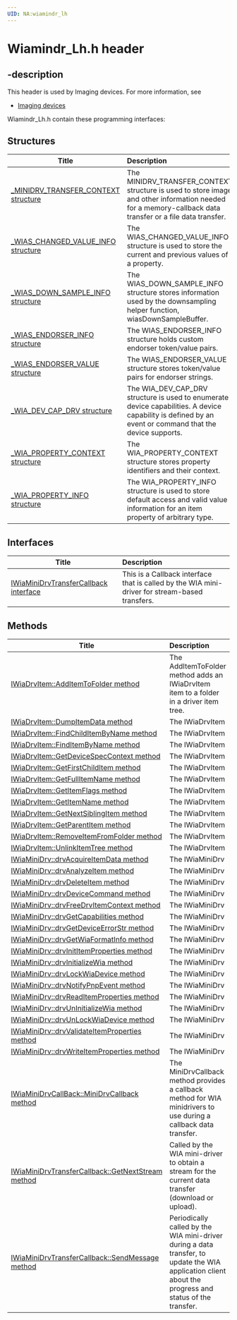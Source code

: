 ```yaml
---
UID: NA:wiamindr_lh
---
```


# Wiamindr_Lh.h header

## -description

This header is used by Imaging devices. For more information, see
- [Imaging devices](../_image/index.md)

Wiamindr_Lh.h contain these programming interfaces:


## Structures

| Title   | Description   |
| ---- |:---- |
| [_MINIDRV_TRANSFER_CONTEXT structure](ns-wiamindr_lh-_minidrv_transfer_context.md) | The MINIDRV_TRANSFER_CONTEXT structure is used to store image and other information needed for a memory-callback data transfer or a file data transfer. |
| [_WIAS_CHANGED_VALUE_INFO structure](ns-wiamindr_lh-_wias_changed_value_info.md) | The WIAS_CHANGED_VALUE_INFO structure is used to store the current and previous values of a property. |
| [_WIAS_DOWN_SAMPLE_INFO structure](ns-wiamindr_lh-_wias_down_sample_info.md) | The WIAS_DOWN_SAMPLE_INFO structure stores information used by the downsampling helper function, wiasDownSampleBuffer. |
| [_WIAS_ENDORSER_INFO structure](ns-wiamindr_lh-_wias_endorser_info.md) | The WIAS_ENDORSER_INFO structure holds custom endorser token/value pairs. |
| [_WIAS_ENDORSER_VALUE structure](ns-wiamindr_lh-_wias_endorser_value.md) | The WIAS_ENDORSER_VALUE structure stores token/value pairs for endorser strings. |
| [_WIA_DEV_CAP_DRV structure](ns-wiamindr_lh-_wia_dev_cap_drv.md) | The WIA_DEV_CAP_DRV structure is used to enumerate device capabilities. A device capability is defined by an event or command that the device supports. |
| [_WIA_PROPERTY_CONTEXT structure](ns-wiamindr_lh-_wia_property_context.md) | The WIA_PROPERTY_CONTEXT structure stores property identifiers and their context. |
| [_WIA_PROPERTY_INFO structure](ns-wiamindr_lh-_wia_property_info.md) | The WIA_PROPERTY_INFO structure is used to store default access and valid value information for an item property of arbitrary type. |

## Interfaces

| Title   | Description   |
| ---- |:---- |
| [IWiaMiniDrvTransferCallback interface](nn-wiamindr_lh-iwiaminidrvtransfercallback.md) | This is a Callback interface that is called by the WIA mini-driver for stream-based transfers. |

## Methods

| Title   | Description   |
| ---- |:---- |
| [IWiaDrvItem::AddItemToFolder method](nf-wiamindr_lh-iwiadrvitem-additemtofolder.md) | The AddItemToFolder method adds an IWiaDrvItem item to a folder in a driver item tree. |
| [IWiaDrvItem::DumpItemData method](nf-wiamindr_lh-iwiadrvitem-dumpitemdata.md) | The IWiaDrvItem |
| [IWiaDrvItem::FindChildItemByName method](nf-wiamindr_lh-iwiadrvitem-findchilditembyname.md) | The IWiaDrvItem |
| [IWiaDrvItem::FindItemByName method](nf-wiamindr_lh-iwiadrvitem-finditembyname.md) | The IWiaDrvItem |
| [IWiaDrvItem::GetDeviceSpecContext method](nf-wiamindr_lh-iwiadrvitem-getdevicespeccontext.md) | The IWiaDrvItem |
| [IWiaDrvItem::GetFirstChildItem method](nf-wiamindr_lh-iwiadrvitem-getfirstchilditem.md) | The IWiaDrvItem |
| [IWiaDrvItem::GetFullItemName method](nf-wiamindr_lh-iwiadrvitem-getfullitemname.md) | The IWiaDrvItem |
| [IWiaDrvItem::GetItemFlags method](nf-wiamindr_lh-iwiadrvitem-getitemflags.md) | The IWiaDrvItem |
| [IWiaDrvItem::GetItemName method](nf-wiamindr_lh-iwiadrvitem-getitemname.md) | The IWiaDrvItem |
| [IWiaDrvItem::GetNextSiblingItem method](nf-wiamindr_lh-iwiadrvitem-getnextsiblingitem.md) | The IWiaDrvItem |
| [IWiaDrvItem::GetParentItem method](nf-wiamindr_lh-iwiadrvitem-getparentitem.md) | The IWiaDrvItem |
| [IWiaDrvItem::RemoveItemFromFolder method](nf-wiamindr_lh-iwiadrvitem-removeitemfromfolder.md) | The IWiaDrvItem |
| [IWiaDrvItem::UnlinkItemTree method](nf-wiamindr_lh-iwiadrvitem-unlinkitemtree.md) | The IWiaDrvItem |
| [IWiaMiniDrv::drvAcquireItemData method](nf-wiamindr_lh-iwiaminidrv-drvacquireitemdata.md) | The IWiaMiniDrv |
| [IWiaMiniDrv::drvAnalyzeItem method](nf-wiamindr_lh-iwiaminidrv-drvanalyzeitem.md) | The IWiaMiniDrv |
| [IWiaMiniDrv::drvDeleteItem method](nf-wiamindr_lh-iwiaminidrv-drvdeleteitem.md) | The IWiaMiniDrv |
| [IWiaMiniDrv::drvDeviceCommand method](nf-wiamindr_lh-iwiaminidrv-drvdevicecommand.md) | The IWiaMiniDrv |
| [IWiaMiniDrv::drvFreeDrvItemContext method](nf-wiamindr_lh-iwiaminidrv-drvfreedrvitemcontext.md) | The IWiaMiniDrv |
| [IWiaMiniDrv::drvGetCapabilities method](nf-wiamindr_lh-iwiaminidrv-drvgetcapabilities.md) | The IWiaMiniDrv |
| [IWiaMiniDrv::drvGetDeviceErrorStr method](nf-wiamindr_lh-iwiaminidrv-drvgetdeviceerrorstr.md) | The IWiaMiniDrv |
| [IWiaMiniDrv::drvGetWiaFormatInfo method](nf-wiamindr_lh-iwiaminidrv-drvgetwiaformatinfo.md) | The IWiaMiniDrv |
| [IWiaMiniDrv::drvInitItemProperties method](nf-wiamindr_lh-iwiaminidrv-drvinititemproperties.md) | The IWiaMiniDrv |
| [IWiaMiniDrv::drvInitializeWia method](nf-wiamindr_lh-iwiaminidrv-drvinitializewia.md) | The IWiaMiniDrv |
| [IWiaMiniDrv::drvLockWiaDevice method](nf-wiamindr_lh-iwiaminidrv-drvlockwiadevice.md) | The IWiaMiniDrv |
| [IWiaMiniDrv::drvNotifyPnpEvent method](nf-wiamindr_lh-iwiaminidrv-drvnotifypnpevent.md) | The IWiaMiniDrv |
| [IWiaMiniDrv::drvReadItemProperties method](nf-wiamindr_lh-iwiaminidrv-drvreaditemproperties.md) | The IWiaMiniDrv |
| [IWiaMiniDrv::drvUnInitializeWia method](nf-wiamindr_lh-iwiaminidrv-drvuninitializewia.md) | The IWiaMiniDrv |
| [IWiaMiniDrv::drvUnLockWiaDevice method](nf-wiamindr_lh-iwiaminidrv-drvunlockwiadevice.md) | The IWiaMiniDrv |
| [IWiaMiniDrv::drvValidateItemProperties method](nf-wiamindr_lh-iwiaminidrv-drvvalidateitemproperties.md) | The IWiaMiniDrv |
| [IWiaMiniDrv::drvWriteItemProperties method](nf-wiamindr_lh-iwiaminidrv-drvwriteitemproperties.md) | The IWiaMiniDrv |
| [IWiaMiniDrvCallBack::MiniDrvCallback method](nf-wiamindr_lh-iwiaminidrvcallback-minidrvcallback.md) | The MiniDrvCallback method provides a callback method for WIA minidrivers to use during a callback data transfer. |
| [IWiaMiniDrvTransferCallback::GetNextStream method](nf-wiamindr_lh-iwiaminidrvtransfercallback-getnextstream.md) | Called by the WIA mini-driver to obtain a stream for the current data transfer (download or upload). |
| [IWiaMiniDrvTransferCallback::SendMessage method](nf-wiamindr_lh-iwiaminidrvtransfercallback-sendmessage.md) | Periodically called by the WIA mini-driver during a data transfer, to update the WIA application client about the progress and status of the transfer. |
